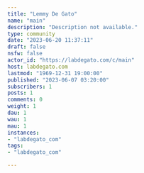 ```yaml
---
title: "Lemmy De Gato" 
name: "main"
description: "Description not available."
type: community
date: "2023-06-20 11:37:11"
draft: false
nsfw: false
actor_id: "https://labdegato.com/c/main"
host: labdegato.com
lastmod: "1969-12-31 19:00:00"
published: "2023-06-07 03:20:00"
subscribers: 1
posts: 1
comments: 0
weight: 1
dau: 1
wau: 1
mau: 1
instances:
- "labdegato_com"
tags: 
- "labdegato_com"

---
```

